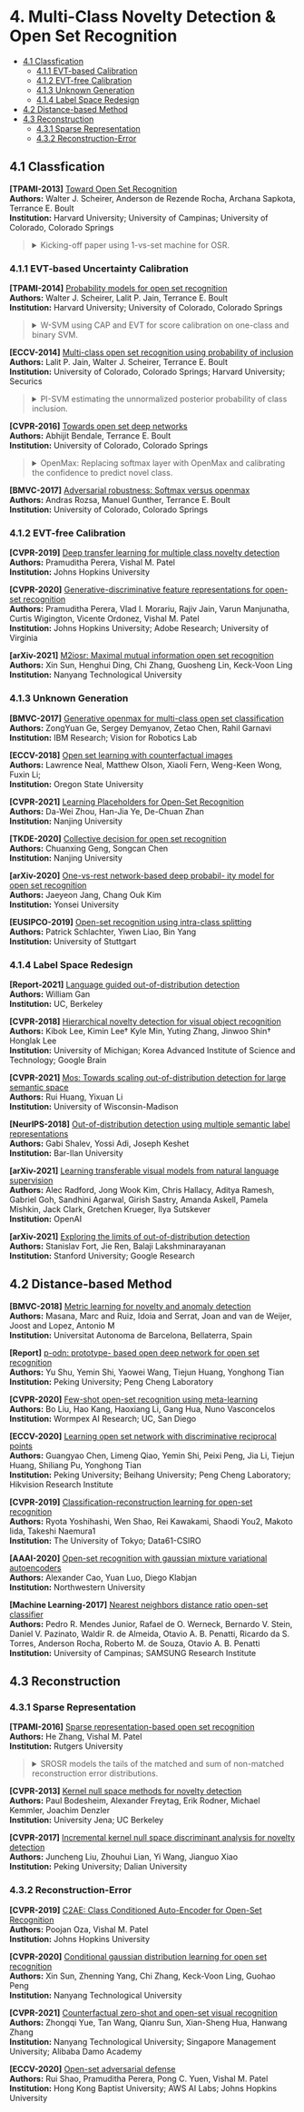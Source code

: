 <a name="top"></a>
# 4. Multi-Class Novelty Detection & Open Set Recognition
- [4.1 Classfication](#4.1)
  - [4.1.1 EVT-based Calibration](#4.1.1)
  - [4.1.2 EVT-free Calibration](#4.1.2)
  - [4.1.3 Unknown Generation](#4.1.3)
  - [4.1.4 Label Space Redesign](#4.1.4)
- [4.2 Distance-based Method](#4.2)
- [4.3 Reconstruction](#4.3)
  - [4.3.1 Sparse Representation](#4.3.1)
  - [4.3.2 Reconstruction-Error](#4.3.2)



<a name="4.1"></a>
## 4.1 Classfication

**[TPAMI-2013]**
[Toward Open Set Recognition](https://ieeexplore.ieee.org/abstract/document/6365193)
<br>
**Authors:** Walter J. Scheirer, Anderson de Rezende Rocha, Archana Sapkota, Terrance E. Boult
<br>
**Institution:** Harvard University; University of Campinas; University of Colorado, Colorado Springs
> <details>
> <summary>Kicking-off paper using 1-vs-set machine for OSR.</summary>
> <p style="text-align:left">
> This paper highlights the practicality of OSR by showing the difference between classification and recognition: classification only has a given set of classes between which we must discriminate; Recognition has some classes we can recognize in a much larger space of things we do not recognize. The paper shows the validity of 1-class SVM and binary SVM for OSR, and proposes 1-vs-Set SVM to manage the open-set risk by solving a two-plane optimization problem instead of the classic half-space of a binary linear classifier.
> </p>
> </details>

<a name="4.1.1"></a>
### 4.1.1 EVT-based Uncertainty Calibration

**[TPAMI-2014]**
[Probability models for open set recognition](https://ieeexplore.ieee.org/abstract/document/6809169)
<br>
**Authors:** Walter J. Scheirer, Lalit P. Jain, Terrance E. Boult
<br>
**Institution:** Harvard University; University of Colorado, Colorado Springs
> <details>
> <summary>W-SVM using CAP and EVT for score calibration on one-class and binary SVM.</summary>
> <p style="text-align:left">
> CAP explicitly models the probability of class membership abating from ID points to OOD points, as classic probabilistic model lacks the consideration of open space, and EVT exactly focuses on modeling the tailed distribution with extreme high/low values. The novel Weibull-calibrated SVM (W-SVM) algorithm is introduced, combining the useful properties of CAP and EVT.
> </p>
> </details>

**[ECCV-2014]**
[Multi-class open set recognition using probability of inclusion](https://link.springer.com/content/pdf/10.1007/978-3-319-10578-9_26.pdf)
<br>
**Authors:** Lalit P. Jain, Walter J. Scheirer, Terrance E. Boult
<br>
**Institution:** University of Colorado, Colorado Springs; Harvard University; Securics
> <details>
> <summary>PI-SVM estimating the unnormalized posterior probability of class inclusion.</summary>
> <p style="text-align:left">
> Modeling positive training data at the decision boundary, where we can invoke the statistical EVT. A new algorithm called the PI-SVM is introduced for estimating the unnormalized posterior probability of multiple class inclusion.
> </p>
> </details>


**[CVPR-2016]**
[Towards open set deep networks](https://www.cv-foundation.org/openaccess/content_cvpr_2016/html/Bendale_Towards_Open_Set_CVPR_2016_paper.html)
<br>
**Authors:** Abhijit Bendale, Terrance E. Boult
<br>
**Institution:** University of Colorado, Colorado Springs
> <details>
> <summary>OpenMax: Replacing softmax layer with OpenMax and calibrating the confidence to predict novel class.</summary>
> <p style="text-align:left">
> This method uses the scores from the penultimate layer to estimate if the input is “far” from known training data.
> </p>
> </details>


**[BMVC-2017]**
[Adversarial robustness: Softmax versus openmax](https://arxiv.org/abs/1708.01697)
<br>
**Authors:** Andras Rozsa, Manuel Gunther, Terrance E. Boult
<br>
**Institution:** University of Colorado, Colorado Springs

<a name="4.1.2"></a>
### 4.1.2 EVT-free Calibration

**[CVPR-2019]**
[Deep transfer learning for multiple class novelty detection](https://openaccess.thecvf.com/content_CVPR_2019/html/Perera_Deep_Transfer_Learning_for_Multiple_Class_Novelty_Detection_CVPR_2019_paper.html)
<br>
**Authors:** Pramuditha Perera, Vishal M. Patel
<br>
**Institution:** Johns Hopkins University
 


**[CVPR-2020]**
[Generative-discriminative feature representations for open-set recognition](https://openaccess.thecvf.com/content_CVPR_2020/html/Perera_Generative-Discriminative_Feature_Representations_for_Open-Set_Recognition_CVPR_2020_paper.html)
<br>
**Authors:** Pramuditha Perera, Vlad I. Morariu, Rajiv Jain, Varun Manjunatha, Curtis Wigington, Vicente Ordonez, Vishal M. Patel
<br>
**Institution:** Johns Hopkins University; Adobe Research; University of Virginia
 


**[arXiv-2021]**
[M2iosr: Maximal mutual information open set recognition](https://arxiv.org/abs/2108.02373)
<br>
**Authors:** Xin Sun, Henghui Ding, Chi Zhang, Guosheng Lin, Keck-Voon Ling
<br>
**Institution:** Nanyang Technological University
 

<a name="4.1.3"></a>
### 4.1.3 Unknown Generation

**[BMVC-2017]**
[Generative openmax for multi-class open set classification](https://arxiv.org/abs/1707.07418)
<br>
**Authors:** ZongYuan Ge, Sergey Demyanov, Zetao Chen, Rahil Garnavi
<br>
**Institution:** IBM Research; Vision for Robotics Lab
 

**[ECCV-2018]**
[Open set learning with counterfactual images](https://openaccess.thecvf.com/content_ECCV_2018/html/Lawrence_Neal_Open_Set_Learning_ECCV_2018_paper.html)
<br>
**Authors:** Lawrence Neal, Matthew Olson, Xiaoli Fern, Weng-Keen Wong, Fuxin Li;
<br>
**Institution:** Oregon State University
 

**[CVPR-2021]**
[Learning Placeholders for Open-Set Recognition](https://openaccess.thecvf.com/content/CVPR2021/html/Zhou_Learning_Placeholders_for_Open-Set_Recognition_CVPR_2021_paper.html)
<br>
**Authors:** Da-Wei Zhou, Han-Jia Ye, De-Chuan Zhan
<br>
**Institution:** Nanjing University
 

**[TKDE-2020]**
[Collective decision for open set recognition](https://ieeexplore.ieee.org/abstract/document/9023939/)
<br>
**Authors:** Chuanxing Geng, Songcan Chen
<br>
**Institution:** Nanjing University
 

**[arXiv-2020]**
[One-vs-rest network-based deep probabil- ity model for open set recognition](https://arxiv.org/abs/2004.08067)
<br>
**Authors:** Jaeyeon Jang, Chang Ouk Kim
<br>
**Institution:** Yonsei University
 

**[EUSIPCO-2019]**
[Open-set recognition using intra-class splitting](https://ieeexplore.ieee.org/abstract/document/8902738)
<br>
**Authors:** Patrick Schlachter, Yiwen Liao, Bin Yang
<br>
**Institution:** University of Stuttgart
 

<a name="4.1.4"></a>
### 4.1.4 Label Space Redesign

**[Report-2021]**
[Language guided out-of-distribution detection](https://www2.eecs.berkeley.edu/Pubs/TechRpts/2021/EECS-2021-139.pdf)
<br>
**Authors:** William Gan
<br>
**Institution:** UC, Berkeley
 

**[CVPR-2018]**
[Hierarchical novelty detection for visual object recognition](https://openaccess.thecvf.com/content_cvpr_2018/html/Lee_Hierarchical_Novelty_Detection_CVPR_2018_paper.html)
<br>
**Authors:** Kibok Lee, Kimin Lee† Kyle Min, Yuting Zhang, Jinwoo Shin† Honglak Lee
<br>
**Institution:** University of Michigan; Korea Advanced Institute of Science and Technology; Google Brain
 

**[CVPR-2021]**
[Mos: Towards scaling out-of-distribution detection for large semantic space](https://openaccess.thecvf.com/content/CVPR2021/html/Huang_MOS_Towards_Scaling_Out-of-Distribution_Detection_for_Large_Semantic_Space_CVPR_2021_paper.html)
<br>
**Authors:** Rui Huang, Yixuan Li
<br>
**Institution:** University of Wisconsin-Madison
 


**[NeurIPS-2018]**
[Out-of-distribution detection using multiple semantic label representations](https://arxiv.org/abs/1808.06664)
<br>
**Authors:** Gabi Shalev, Yossi Adi, Joseph Keshet
<br>
**Institution:** Bar-Ilan University 
 

**[arXiv-2021]**
[Learning transferable visual models from natural language supervision](https://arxiv.org/abs/2103.00020)
<br>
**Authors:** Alec Radford, Jong Wook Kim, Chris Hallacy, Aditya Ramesh, Gabriel Goh, Sandhini Agarwal, Girish Sastry, Amanda Askell, Pamela Mishkin, Jack Clark, Gretchen Krueger, Ilya Sutskever 
<br>
**Institution:** OpenAI
 


**[arXiv-2021]**
[Exploring the limits of out-of-distribution detection](https://arxiv.org/abs/2106.03004)
<br>
**Authors:** Stanislav Fort, Jie Ren, Balaji Lakshminarayanan
<br>
**Institution:** Stanford University; Google Research
 



<a name="4.2"></a>
## 4.2 Distance-based Method

**[BMVC-2018]**
[Metric learning for novelty and anomaly detection](https://arxiv.org/abs/1808.05492)
<br>
**Authors:** Masana, Marc and Ruiz, Idoia and Serrat, Joan and van de Weijer, Joost and Lopez, Antonio M
<br>
**Institution:** Universitat Autonoma de Barcelona, Bellaterra, Spain
 

**[Report]**
[p-odn: prototype- based open deep network for open set recognition](https://www.nature.com/articles/s41598-020-63649-6)
<br>
**Authors:** Yu Shu, Yemin Shi, Yaowei Wang, Tiejun Huang, Yonghong Tian
<br>
**Institution:** Peking University; Peng Cheng Laboratory
 

**[CVPR-2020]**
[Few-shot open-set recognition using meta-learning](https://openaccess.thecvf.com/content_CVPR_2020/html/Liu_Few-Shot_Open-Set_Recognition_Using_Meta-Learning_CVPR_2020_paper.html)
<br>
**Authors:** Bo Liu, Hao Kang, Haoxiang Li, Gang Hua, Nuno Vasconcelos
<br>
**Institution:** Wormpex AI Research; UC, San Diego
 

**[ECCV-2020]**
[Learning open set network with discriminative reciprocal points](https://link.springer.com/chapter/10.1007%2F978-3-030-58580-8_30)
<br>
**Authors:** Guangyao Chen, Limeng Qiao, Yemin Shi, Peixi Peng, Jia Li, Tiejun Huang, Shiliang Pu, Yonghong Tian
<br>
**Institution:** Peking University; Beihang University; Peng Cheng Laboratory; Hikvision Research Institute
 



**[CVPR-2019]**
[Classification-reconstruction learning for open-set recognition](https://openaccess.thecvf.com/content_CVPR_2019/html/Yoshihashi_Classification-Reconstruction_Learning_for_Open-Set_Recognition_CVPR_2019_paper.html)
<br>
**Authors:** Ryota Yoshihashi, Wen Shao, Rei Kawakami, Shaodi You2, Makoto Iida, Takeshi Naemura1
<br>
**Institution:** The University of Tokyo; Data61-CSIRO
 


**[AAAI-2020]**
[Open-set recognition with gaussian mixture variational autoencoders](https://www.aaai.org/AAAI21Papers/AAAI-3823.CaoA.pdf)
<br>
**Authors:** Alexander Cao, Yuan Luo, Diego Klabjan
<br>
**Institution:** Northwestern University
 

**[Machine Learning-2017]**
[Nearest neighbors distance ratio open-set classifier](https://link.springer.com/article/10.1007/s10994-016-5610-8)
<br>
**Authors:** Pedro R. Mendes Junior, Rafael de O. Werneck, Bernardo V. Stein, Daniel V. Pazinato, Waldir R. de Almeida, Otavio A. B. Penatti, Ricardo da S. Torres, Anderson Rocha, Roberto M. de Souza, Otavio A. B. Penatti
<br>
**Institution:** University of Campinas; SAMSUNG Research Institute
 



<a name="4.3"></a>
## 4.3 Reconstruction

<a name="4.3.1"></a>
### 4.3.1 Sparse Representation 

**[TPAMI-2016]**
[Sparse representation-based open set recognition](https://ieeexplore.ieee.org/abstract/document/7577876)
<br>
**Authors:** He Zhang, Vishal M. Patel
<br>
**Institution:** Rutgers University
> <details>
> <summary>SROSR models the tails of the matched and sum of non-matched reconstruction error distributions.</summary>
> <p style="text-align:left">
> This method model the tail of the above two error distributions using the statistical EVT, and the confidence scores corresponding to the tail distributions of a novel test sample are then fused to determine its identity. Notice that the hidden embedding during reconstruction is regularized by sparsity.
> </p>
> </details>

**[CVPR-2013]**
[Kernel null space methods for novelty detection](https://openaccess.thecvf.com/content_cvpr_2013/html/Bodesheim_Kernel_Null_Space_2013_CVPR_paper.html)
<br>
**Authors:** Paul Bodesheim, Alexander Freytag, Erik Rodner, Michael Kemmler, Joachim Denzler
<br>
**Institution:** University Jena; UC Berkeley


**[CVPR-2017]**
[Incremental kernel null space discriminant analysis for novelty detection](https://openaccess.thecvf.com/content_cvpr_2017/html/Liu_Incremental_Kernel_Null_CVPR_2017_paper.html)
<br>
**Authors:** Juncheng Liu, Zhouhui Lian, Yi Wang, Jianguo Xiao
<br>
**Institution:** Peking University; Dalian University 
 



<a name="4.3.2"></a>
### 4.3.2 Reconstruction-Error 


**[CVPR-2019]**
[C2AE: Class Conditioned Auto-Encoder for Open-Set Recognition](https://openaccess.thecvf.com/content_CVPR_2019/html/Oza_C2AE_Class_Conditioned_Auto-Encoder_for_Open-Set_Recognition_CVPR_2019_paper.html)
<br>
**Authors:** Poojan Oza, Vishal M. Patel
<br>
**Institution:** Johns Hopkins University
 


**[CVPR-2020]**
[Conditional gaussian distribution learning for open set recognition](https://openaccess.thecvf.com/content_CVPR_2020/html/Sun_Conditional_Gaussian_Distribution_Learning_for_Open_Set_Recognition_CVPR_2020_paper.html)
<br>
**Authors:** Xin Sun, Zhenning Yang, Chi Zhang, Keck-Voon Ling, Guohao Peng
<br>
**Institution:** Nanyang Technological University
 

**[CVPR-2021]**
[Counterfactual zero-shot and open-set visual recognition](https://openaccess.thecvf.com/content/CVPR2021/html/Yue_Counterfactual_Zero-Shot_and_Open-Set_Visual_Recognition_CVPR_2021_paper.html)
<br>
**Authors:** Zhongqi Yue, Tan Wang, Qianru Sun, Xian-Sheng Hua, Hanwang Zhang
<br>
**Institution:** Nanyang Technological University; Singapore Management University; Alibaba Damo Academy



**[ECCV-2020]**
[Open-set adversarial defense](https://link.springer.com/chapter/10.1007%2F978-3-030-58520-4_40)
<br>
**Authors:** Rui Shao, Pramuditha Perera, Pong C. Yuen, Vishal M. Patel
<br>
**Institution:** Hong Kong Baptist University; AWS AI Labs; Johns Hopkins University
